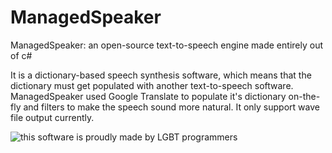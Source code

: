# ManagedSpeaker
ManagedSpeaker: an open-source text-to-speech engine made entirely out of c#

It is a dictionary-based speech synthesis software, which means that the dictionary must get populated with another text-to-speech software.
ManagedSpeaker used Google Translate to populate it's dictionary on-the-fly and filters to make the speech sound more natural. It only support wave file output currently.

![this software is proudly made by LGBT programmers](https://raw.githubusercontent.com/jessielesbian/ikvm/master/ikvmbadge.png)
